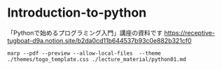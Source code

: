 # Introduction-to-python

「Pythonで始めるプログラミング入門」講座の資料です
https://receptive-tugboat-d9a.notion.site/b2da0cd11b644537b93c0e882b321cf0

```
marp --pdf --preview --allow-local-files  --theme ./themes/togo_template.css ./lecture_material/python01.md
```
